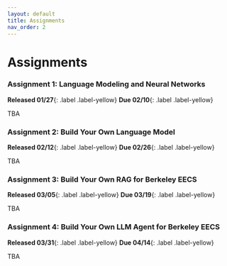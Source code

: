 ```yaml
---
layout: default
title: Assignments
nav_order: 2
---
```


# Assignments

### Assignment 1: Language Modeling and Neural Networks
**Released 01/27**{: .label .label-yellow}
**Due 02/10**{: .label .label-yellow}

TBA

### Assignment 2: Build Your Own Language Model
**Released 02/12**{: .label .label-yellow}
**Due 02/26**{: .label .label-yellow}

TBA

### Assignment 3: Build Your Own RAG for Berkeley EECS
**Released 03/05**{: .label .label-yellow}
**Due 03/19**{: .label .label-yellow}

TBA

### Assignment 4: Build Your Own LLM Agent for Berkeley EECS
**Released 03/31**{: .label .label-yellow}
**Due 04/14**{: .label .label-yellow}

TBA